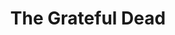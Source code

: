 ---
title: "The Grateful Dead"
summary: "Grateful Dead was an American rock band formed in the San Francisco Bay Area. Initially formed in 1964 as ."
image: "the-grateful-dead.jpg"
---
